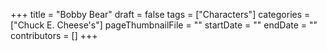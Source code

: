 +++
title = "Bobby Bear"
draft = false
tags = ["Characters"]
categories = ["Chuck E. Cheese's"]
pageThumbnailFile = ""
startDate = ""
endDate = ""
contributors = []
+++
